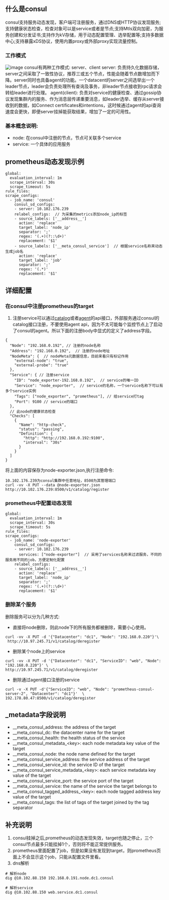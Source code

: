 ## 什么是consul
consul支持服务动态发现，客户端可注册服务，通过DNS或HTTP协议发现服务;支持健康状态检查，检查对象可以是service或者是节点;支持Mtls双向加密，为服务创建和分发证书;支持作为kV存储，用于动态配置管理、选举配置等;支持多数据中心;支持暴露xDS协议，使用内置proxy或外部proxy实现流量控制。
### 工作模式

![image](https://www.consul.io/img/consul-arch.png)
consul有两种工作模式: server、client
server: 负责持久化数据存储，server之间采取了一致性协议，推荐三或五个节点，性能会随着节点数增加而下降。server同时也具备agent的功能。一个datacent的server之间选举出一个leader节点，leader会负责处理所有查询及事务，非leader节点接收到rpc请求会转给leader进行处理。
agent(client): 负责对service的健康检查、通过gossip协议发现集群内的服务、作为消息层传递重要消息，如leader选举、缓存从server接收到的数据，如Connect certificates和intentions，这时候通过agent的api查询速度会更快，即便server挂掉能获取结果，增加了一定的可用性。

### 基本概念说明:
* node: 在consul中注册的节点，节点可关联多个service
* service: 一个具体的应用服务

## prometheus动态发现示例
```
global:
  evaluation_interval: 1m
  scrape_interval: 30s
  scrape_timeout: 5s
rule_files:
scrape_configs:
  - job_name: 'consul'
    consul_sd_configs:
    - server: 10.102.176.239
    relabel_configs:  // 为采集的metrics添加node_ip的标签
    - source_labels: ['__address__']
      action: 'replace'
      target_label: 'node_ip'
      separator: ';'
      regex: '(.+)(?::\d+)'
      replacement: '$1'
    - source_labels: ['__meta_consul_service']  // 根据service名称来动态生成job名
      action: 'replace'
      target_label: 'job'
      separator: ';'
      regex: '(.*)'
      replacement: '$1'
```

## 详细配置
### 在consul中注册prometheus的target
1. 注册service可以通过[catalog](hhttps://www.consul.io/api-docs/catalog)或者[agent](https://www.consul.io/api-docs/agent/service)的api接口，外部服务通过consul的catalog接口注册，不要使用agent api，因为不太可能每个监控节点上了启动了consul的agent。所以下面的注册body中显式的定义了address字段。
```
{
  "Node": "192.168.0.192", // 注册的node名称
  "Address": "192.168.0.192",  // 注册的node地址
  "NodeMeta": {  // nodeMeta元数据信息，目前来看只有标记作用
    "external-node": "true",
    "external-probe": "true"
  },
  "Service": { // 注册service
    "ID": "node_exporter-192.168.0.192",  // service的唯一ID
    "Service": "node_exporter",  // service的名称，一个service名称下可以有多个service实例
    "Tags": ["node_exporter", "prometheus"], // 给service打tag
    "Port": 9100 // service的端口
  },
  // 此node的健康状态检查
  "Checks": [
    {
      "Name": "http-check",
      "status": "passing",
      "Definition": {
        "http": "http://192.168.0.192:9100",
        "interval": "30s"
      }
    }
  ]
}
```
将上面的内容保存为node-exporter.json,执行注册命令:
```
10.102.176.239为consul集群中任意地址，8500为其管理端口
curl -vv -X PUT --data @node-exporter.json http://10.102.176.239:8500/v1/catalog/register
```

### prometheus中配置动态发现
```
global:
  evaluation_interval: 1m
  scrape_interval: 30s
  scrape_timeout: 5s
rule_files:
scrape_configs:
  - job_name: 'node-exporter' 
    consul_sd_configs:
    - server: 10.102.176.239
      services: ["node-exporter"]  // 采用了services名称来过滤服务，不同的服务用不同的job，方便定制化配置
    relabel_configs:
    - source_labels: ['__address__']
      action: 'replace'
      target_label: 'node_ip'
      separator: ';'
      regex: '(.+)(?::\d+)'
      replacement: '$1'

```

### 删除某个服务
删除服务可以分为几种方式:
* 直接将node删除，则此node下的所有服务都被删除，需要小心使用。
```
curl -vv -X PUT -d '{"Datacenter": "dc1", "Node": "192.168.0.220"}'\
 http://10.97.245.71/v1/catalog/deregister
```
* 删除某个node上的service
```
curl -vv -X PUT -d '{"Datacenter": "dc1", "ServiceID": "web", "Node": "192.168.0.220"}' \
http://10.97.245.71/v1/catalog/deregister
```

* 删除通过agent接口注册的service
```
curl -v -X PUT -d'{"ServiceID": "web", "Node": "prometheus-consul-server-2", "Datacenter": "dc1"}'  \
192.178.80.47:8500/v1/catalog/deregister
```


## _metadata字段说明
* __meta_consul_address: the address of the target
* __meta_consul_dc: the datacenter name for the target
* __meta_consul_health: the health status of the service
* \_\_meta_consul_metadata_\<key\>: each node metadata key value of the target
* __meta_consul_node: the node name defined for the target
* __meta_consul_service_address: the service address of the target
* __meta_consul_service_id: the service ID of the target
* \_\_meta_consul_service_metadata_\<key>: each service metadata key value of the target
* __meta_consul_service_port: the service port of the target
* __meta_consul_service: the name of the service the target belongs to
* \_\_meta_consul_tagged_address_\<key>: each node tagged address key value of the target
* __meta_consul_tags: the list of tags of the target joined by the tag separator

## 补充说明
1. consul挂掉之后,prometheus的动态发现失效，target也随之停止，三个consul节点最多只能挂掉1个，否则将不能正常提供服务。
2. prometheus里面配置了job，但是如果没有发现到target，则prometheus页面上不会显示这个job，只能从配置文件里看。
3. dns解析
```
# 解析node
dig @10.102.88.150 192.168.0.191.node.dc1.consul

# 解析service
dig @10.102.88.150 web.service.dc1.consul

```
